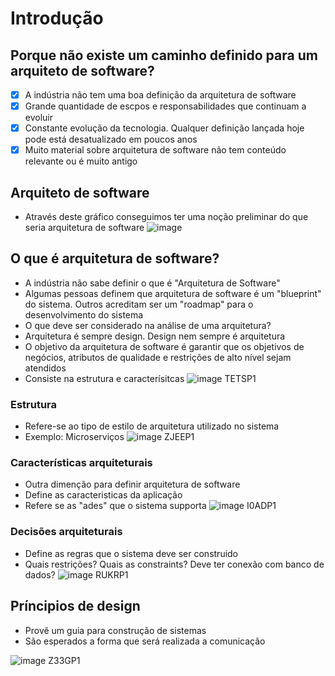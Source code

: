 # Introdução

## Porque não existe um caminho definido para um arquiteto de software?
- [x] A indústria não tem uma boa definição da arquitetura de software
- [x] Grande quantidade de escpos e responsabilidades que continuam a evoluir
- [x] Constante evolução da tecnologia. Qualquer definição lançada hoje pode está desatualizado em poucos anos
- [x] Muito material sobre arquitetura de software não tem conteúdo relevante ou é muito antigo

## Arquiteto de software
- Através deste gráfico conseguimos ter uma noção preliminar do que seria arquitetura de software
![image](https://user-images.githubusercontent.com/43495376/180576307-941c48fd-48d3-416b-90ac-f135d8edfa63.png)

## O que é arquitetura de software?
- A indústria não sabe definir o que é "Arquitetura de Software"
- Algumas pessoas definem que arquitetura de software é um "blueprint" do sistema. Outros acreditam ser um "roadmap" para o desenvolvimento do sistema
- O que deve ser considerado na análise de uma arquitetura?
- Arquitetura é sempre design. Design nem sempre é arquitetura
- O objetivo da arquitetura de software é garantir que os objetivos de negócios, atributos de qualidade e restrições de alto nível sejam atendidos
- Consiste na estrutura e caracterísitcas
![image TETSP1](https://user-images.githubusercontent.com/43495376/180885688-4589ea06-620e-4eff-b29d-0e7a16e6bd4b.png)

### Estrutura
- Refere-se ao tipo de estilo de arquitetura utilizado no sistema
- Exemplo: Microserviços
![image ZJEEP1](https://user-images.githubusercontent.com/43495376/180886301-1d147e08-58c8-41f9-a96f-c292b1454698.png)

### Características arquiteturais
- Outra dimenção para definir arquitetura de software
- Define as caracteristicas da aplicação
- Refere se as "ades" que o sistema supporta
![image I0ADP1](https://user-images.githubusercontent.com/43495376/180886568-5e51b7f1-df9f-44d2-bd5a-d7c2473efcb0.png)

### Decisões arquiteturais
- Define as regras que o sistema deve ser construido
- Quais restrições? Quais as constraints? Deve ter conexão com banco de dados?
![image RUKRP1](https://user-images.githubusercontent.com/43495376/180890287-ac1fdb77-c392-45e4-9986-b722b43085ca.png)

## Príncipios de design
- Provê um guia para construção de sistemas
- São esperados a forma que será realizada a comunicação

![image Z33GP1](https://user-images.githubusercontent.com/43495376/180890541-49fec550-da46-4bd2-a381-2d5c7d027243.png)
